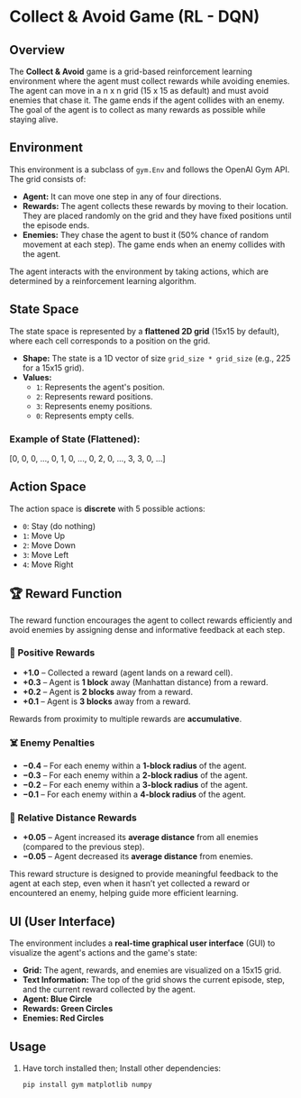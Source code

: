 # Collect & Avoid Game (RL - DQN)

## Overview

The **Collect & Avoid** game is a grid-based reinforcement learning environment where the agent must collect rewards while avoiding enemies. The agent can move in a n x n grid (15 x 15 as default) and must avoid enemies that chase it. The game ends if the agent collides with an enemy. The goal of the agent is to collect as many rewards as possible while staying alive.

## Environment

This environment is a subclass of `gym.Env` and follows the OpenAI Gym API. The grid consists of:
- **Agent:** It can move one step in any of four directions.
- **Rewards:** The agent collects these rewards by moving to their location. They are placed randomly on the grid and they have fixed positions until the episode ends. 
- **Enemies:** They chase the agent to bust it (50% chance of random movement at each step). The game ends when an enemy collides with the agent.

The agent interacts with the environment by taking actions, which are determined by a reinforcement learning algorithm.

## State Space

The state space is represented by a **flattened 2D grid** (15x15 by default), where each cell corresponds to a position on the grid.

- **Shape:** The state is a 1D vector of size `grid_size * grid_size` (e.g., 225 for a 15x15 grid).
- **Values:**
  - `1`: Represents the agent's position.
  - `2`: Represents reward positions.
  - `3`: Represents enemy positions.
  - `0`: Represents empty cells.

### Example of State (Flattened):
[0, 0, 0, ..., 0, 1, 0, ..., 0, 2, 0, ..., 3, 3, 0, ...]


## Action Space

The action space is **discrete** with 5 possible actions:

- `0`: Stay (do nothing)
- `1`: Move Up
- `2`: Move Down
- `3`: Move Left
- `4`: Move Right

## 🏆 Reward Function

The reward function encourages the agent to collect rewards efficiently and avoid enemies by assigning dense and informative feedback at each step.

### 🎯 Positive Rewards

- **+1.0** – Collected a reward (agent lands on a reward cell).
- **+0.3** – Agent is **1 block** away (Manhattan distance) from a reward.
- **+0.2** – Agent is **2 blocks** away from a reward.
- **+0.1** – Agent is **3 blocks** away from a reward.

Rewards from proximity to multiple rewards are **accumulative**.

### ☠️ Enemy Penalties

- **−0.4** – For each enemy within a **1-block radius** of the agent.
- **−0.3** – For each enemy within a **2-block radius** of the agent.
- **−0.2** – For each enemy within a **3-block radius** of the agent.
- **−0.1** – For each enemy within a **4-block radius** of the agent.

### 📏 Relative Distance Rewards

- **+0.05** – Agent increased its **average distance** from all enemies (compared to the previous step).
- **−0.05** – Agent decreased its **average distance** from enemies.

This reward structure is designed to provide meaningful feedback to the agent at each step, even when it hasn’t yet collected a reward or encountered an enemy, helping guide more efficient learning.


## UI (User Interface)

The environment includes a **real-time graphical user interface** (GUI) to visualize the agent's actions and the game's state:

- **Grid:** The agent, rewards, and enemies are visualized on a 15x15 grid.
- **Text Information:** The top of the grid shows the current episode, step, and the current reward collected by the agent.
- **Agent: Blue Circle**
- **Rewards: Green Circles**
- **Enemies: Red Circles**


## Usage

1. Have torch installed then; Install other dependencies:
   ```bash
   pip install gym matplotlib numpy
   ```








